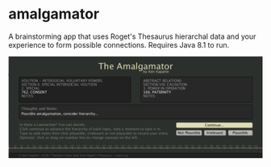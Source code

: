 # amalgamator

A brainstorming app that uses Roget's Thesaurus hierarchal data and your experience to form possible connections. Requires Java 8.1 to run.

![Amalgamator App](https://github.com/kappter/amalgamator/blob/master/amalgamation.png)
